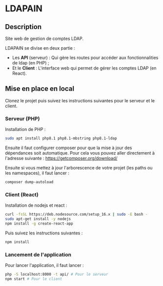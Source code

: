 # LDAPAIN

## Description

Site web de gestion de comptes LDAP.

LDAPAIN se divise en deux partie :

* Les **API** (serveur) : Qui gère les routes pour accéder aux fonctionnalities de ldap (en PHP) ;
* Et le **Client** : L'interface web qui permet de gérer les comptes LDAP (en React).

## Mise en place en local

Clonez le projet puis suivez les instructions suivantes pour le serveur et le client.

### Serveur (PHP)

Installation de PHP :

```bash
sudo apt install php8.1 php8.1-mbstring php8.1-ldap
```

Ensuite il faut configurer composer pour que la mise à jour des dépendances soit automatique. Pour cela vous pouvez aller directement à l'adresse suivante : <https://getcomposer.org/download/>

Ensuite si vous mettez à jour l'arborescence de votre projet (les paths ou les namespaces), il faut lancer :

```bash
composer dump-autoload
```

### Client (React)

Installation de nodejs et react :

```bash
curl -fsSL https://deb.nodesource.com/setup_16.x | sudo -E bash -
sudo apt-get install -y nodejs
npm install -g create-react-app
```

Puis suivez les instructions suivantes :

```bash
npm install
```

### Lancement de l'application

Pour lancer l'application, il faut lancer :

```bash
php -S localhost:8000 -t api/ # Pour le serveur
npm start # Pour le client
```
